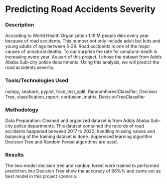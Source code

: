 # Predicting Road Accidents Severity

### Description
According to World Health Organization 1.19 M people dies every year because of road accidents. This number not only include adult but kids and young adults of age between 5-29. Road accidents is one of the major causes of unnatural deaths. To our surprise the rate for unnatural death is increasing every year.
As part of this project, I chose the dataset from Addis Ababa Sub-city police departments. Using this analysis, we will predict the road accidents severity.


### Tools/Technologies Used
numpy, seaborn, pyplot, train_test_split, RandomForestClassifier, Decision Tree, classification_report, confusion_matrix, DecisionTreeClassifier

### Methodology
Data Preparation: Cleaned and organized dataset is from Addis Ababa Sub-city police departments. This dataset contained the records of road accidents happened between 2017 to 2020, handling missing values and balancing of the training dataset is done.
Supervised learning algorithm Decision Tree and Random Forest algorithms are used.

### Results
The two-model decision tree and random forest were trained to performed prediction, but
Decision Tree show the accuracy of 98%% and came out as best model in this project scenario.


